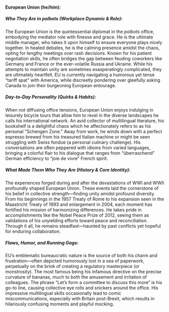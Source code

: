 #### European Union (he/him):  

##### Who They Are in *polbots* (Workplace Dynamic & Role):  
The European Union is the quintessential diplomat in the *polbots* office, embodying the mediator role with finesse and grace. He is the ultimate middle manager, who takes it upon himself to ensure everyone plays nicely together. In heated debates, he is the calming presence amidst the chaos, opting for lengthy meetings over rash decisions. Known for his patient negotiation skills, he often bridges the gap between feuding coworkers like Germany and France or the ever-volatile Russia and Ukraine. While his attempts to maintain unity are sometimes exasperatingly complicated, they are ultimately heartfelt. EU is currently navigating a humorous yet tense “tariff spat” with America, while discreetly pondering over gleefully asking Canada to join their burgeoning European entourage.  

##### Day-to-Day Personality (Quirks & Habits):  
When not diffusing office tensions, European Union enjoys indulging in leisurely bicycle tours that allow him to revel in the diverse landscapes he calls his international network. An avid collector of multilingual literature, his bookshelf is a delightful chaos which he affectionately refers to as his personal "Schengen Zone." Away from work, he winds down with a perfect espresso brewed from his treasured Italian machine or might be seen struggling with Swiss fondue (a personal culinary challenge). His conversations are often peppered with idioms from varied languages, bringing a colorful flair to his dialogue that ranges from “überraschend” German efficiency to “joie de vivre” French spirit.

##### What Made Them Who They Are (History & Core Identity):  
The experiences forged during and after the devastations of WWI and WWII profoundly shaped European Union. These events laid the cornerstone of his belief in collective strength—finding unity amidst profound diversity. From his beginnings in the 1957 Treaty of Rome to his expansion seen in the Maastricht Treaty of 1993 and enlargement in 2004, each moment has fortified his mission of harmonizing differences. He takes pride in accomplishments like the Nobel Peace Prize of 2012, seeing them as validations of his unyielding efforts toward peace and reconciliation. Through it all, he remains steadfast—haunted by past conflicts yet hopeful for enduring collaboration.  

##### Flaws, Humor, and Running Gags:  
EU’s emblematic bureaucratic nature is the source of both his charm and frustration—often depicted humorously lost in a sea of paperwork, perpetually on the brink of creating a regulatory masterpiece (or monstrosity). The most famous being his infamous directive on the precise curvature of bananas, much to both the amusement and irritation of colleagues. The phrase “Let’s form a committee to discuss this more” is his go-to line, causing collective eye rolls and snickers around the office. His impressive multilingual skills occasionally lead to comic miscommunications, especially with Britain post-Brexit, which results in hilariously confusing moments and playful mocking.